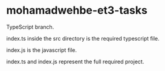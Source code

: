 # mohamadwehbe-et3-tasks
TypeScript branch.

index.ts inside the src directory is the required typescript file.

index.js is the javascript file.

index.ts and index.js represent the full required project.

